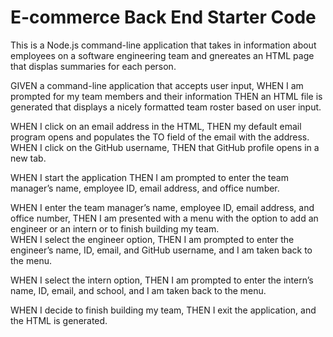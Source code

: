 # E-commerce Back End Starter Code

This is a Node.js command-line application that takes in information about employees on a software engineering team and gnereates an HTML page that displas summaries for each person.<br>

GIVEN a command-line application that accepts user input, 
WHEN I am prompted for my team members and their information
THEN an HTML file is generated that displays a nicely formatted team roster based on user input. <br>

WHEN I click on an email address in the HTML, 
THEN my default email program opens and populates the TO field of the email with the address. WHEN I click on the GitHub username, 
THEN that GitHub profile opens in a new tab.<br>

WHEN I start the application
THEN I am prompted to enter the team manager’s name, employee ID, email address, and office number.<br>

WHEN I enter the team manager’s name, employee ID, email address, and office number, THEN I am presented with a menu with the option to add an engineer or an intern or to finish building my team.<br>
WHEN I select the engineer option, THEN I am prompted to enter the engineer’s name, ID, email, and GitHub username, and I am taken back to the menu.<br>

WHEN I select the intern option, THEN I am prompted to enter the intern’s name, ID, email, and school, and I am taken back to the menu.<br>

WHEN I decide to finish building my team,
THEN I exit the application, and the HTML is generated.